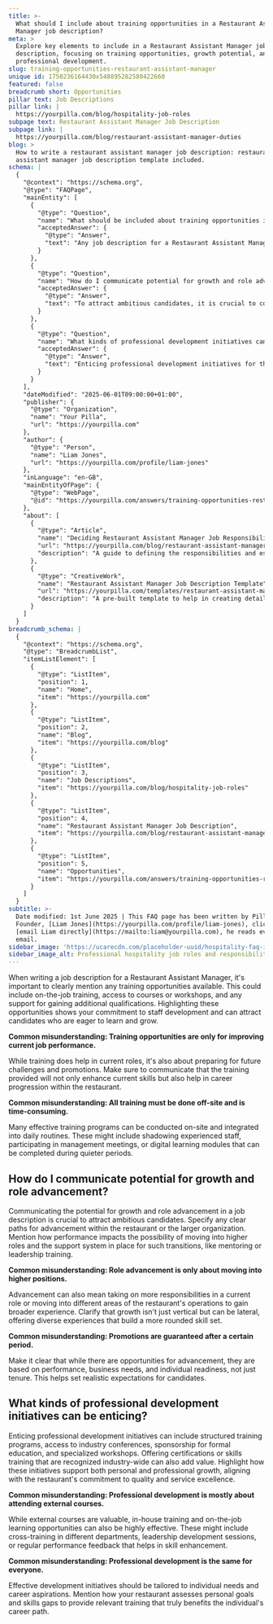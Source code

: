 ```yaml
---
title: >-
  What should I include about training opportunities in a Restaurant Assistant
  Manager job description?
meta: >
  Explore key elements to include in a Restaurant Assistant Manager job
  description, focusing on training opportunities, growth potential, and
  professional development.
slug: training-opportunities-restaurant-assistant-manager
unique id: 1750236164430x548895282580422660
featured: false
breadcrumb short: Opportunities
pillar text: Job Descriptions
pillar link: |
  https://yourpilla.com/blog/hospitality-job-roles
subpage text: Restaurant Assistant Manager Job Description
subpage link: |
  https://yourpilla.com/blog/restaurant-assistant-manager-duties
blog: >
  How to write a restaurant assistant manager job description: restaurant
  assistant manager job description template included.
schema: |
  {
    "@context": "https://schema.org",
    "@type": "FAQPage",
    "mainEntity": [
      {
        "@type": "Question",
        "name": "What should be included about training opportunities in a Restaurant Assistant Manager job description?",
        "acceptedAnswer": {
          "@type": "Answer",
          "text": "Any job description for a Restaurant Assistant Manager should clearly outline available training opportunities. These might include on-site job training, access to external courses, and workshops that support professional growth and qualification attainment. Emphasise that these opportunities are designed not just for current role enhancement, but also for preparing for future career challenges and promotion opportunities."
        }
      },
      {
        "@type": "Question",
        "name": "How do I communicate potential for growth and role advancement in a Restaurant Assistant Manager job description?",
        "acceptedAnswer": {
          "@type": "Answer",
          "text": "To attract ambitious candidates, it is crucial to communicate clear pathways for career advancement within your restaurant or broader organisation. Highlight how performance and readiness can lead to higher roles, and mention support systems like mentoring or leadership training. Ensure the job description presents growth as both vertical and lateral, offering opportunities to gain diverse experiences."
        }
      },
      {
        "@type": "Question",
        "name": "What kinds of professional development initiatives can be enticing in the hospitality industry?",
        "acceptedAnswer": {
          "@type": "Answer",
          "text": "Enticing professional development initiatives for the hospitality industry can include structured training programs, access to industry conferences, formal education sponsorships, and industry-recognised certification opportunities. Highlight how these initiatives support both personal and professional growth, tying them back to your restaurant’s commitment to quality and service excellence. Ensure to convey that professional development offerings are adapted to individual career goals and skills requirements."
        }
      }
    ],
    "dateModified": "2025-06-01T09:00:00+01:00",
    "publisher": {
      "@type": "Organization",
      "name": "Your Pilla",
      "url": "https://yourpilla.com"
    },
    "author": {
      "@type": "Person",
      "name": "Liam Jones",
      "url": "https://yourpilla.com/profile/liam-jones"
    },
    "inLanguage": "en-GB",
    "mainEntityOfPage": {
      "@type": "WebPage",
      "@id": "https://yourpilla.com/answers/training-opportunities-restaurant-assistant-manager"
    },
    "about": [
      {
        "@type": "Article",
        "name": "Deciding Restaurant Assistant Manager Job Responsibilities and Skills",
        "url": "https://yourpilla.com/blog/restaurant-assistant-manager-duties",
        "description": "A guide to defining the responsibilities and essential skills required for a Restaurant Assistant Manager position."
      },
      {
        "@type": "CreativeWork",
        "name": "Restaurant Assistant Manager Job Description Template",
        "url": "https://yourpilla.com/templates/restaurant-assistant-manager-job-description",
        "description": "A pre-built template to help in creating detailed and effective job descriptions for the position of Restaurant Assistant Manager."
      }
    ]
  }
breadcrumb_schema: |
  {
    "@context": "https://schema.org",
    "@type": "BreadcrumbList",
    "itemListElement": [
      {
        "@type": "ListItem",
        "position": 1,
        "name": "Home",
        "item": "https://yourpilla.com"
      },
      {
        "@type": "ListItem",
        "position": 2,
        "name": "Blog",
        "item": "https://yourpilla.com/blog"
      },
      {
        "@type": "ListItem",
        "position": 3,
        "name": "Job Descriptions",
        "item": "https://yourpilla.com/blog/hospitality-job-roles"
      },
      {
        "@type": "ListItem",
        "position": 4,
        "name": "Restaurant Assistant Manager Job Description",
        "item": "https://yourpilla.com/blog/restaurant-assistant-manager-duties"
      },
      {
        "@type": "ListItem",
        "position": 5,
        "name": "Opportunities",
        "item": "https://yourpilla.com/answers/training-opportunities-restaurant-assistant-manager"
      }
    ]
  }
subtitle: >-
  Date modified: 1st June 2025 | This FAQ page has been written by Pilla
  Founder, [Liam Jones](https://yourpilla.com/profile/liam-jones), click to
  [email Liam directly](https://mailto:liam@yourpilla.com), he reads every
  email.
sidebar_image: 'https://ucarecdn.com/placeholder-uuid/hospitality-faq-image.jpg'
sidebar_image_alt: Professional hospitality job roles and responsibilities
---
```

When writing a job description for a Restaurant Assistant Manager, it's important to clearly mention any training opportunities available. This could include on-the-job training, access to courses or workshops, and any support for gaining additional qualifications. Highlighting these opportunities shows your commitment to staff development and can attract candidates who are eager to learn and grow.

**Common misunderstanding: Training opportunities are only for improving current job performance.**

While training does help in current roles, it's also about preparing for future challenges and promotions. Make sure to communicate that the training provided will not only enhance current skills but also help in career progression within the restaurant.

**Common misunderstanding: All training must be done off-site and is time-consuming.**

Many effective training programs can be conducted on-site and integrated into daily routines. These might include shadowing experienced staff, participating in management meetings, or digital learning modules that can be completed during quieter periods.

## How do I communicate potential for growth and role advancement?

Communicating the potential for growth and role advancement in a job description is crucial to attract ambitious candidates. Specify any clear paths for advancement within the restaurant or the larger organization. Mention how performance impacts the possibility of moving into higher roles and the support system in place for such transitions, like mentoring or leadership training.

**Common misunderstanding: Role advancement is only about moving into higher positions.**

Advancement can also mean taking on more responsibilities in a current role or moving into different areas of the restaurant's operations to gain broader experience. Clarify that growth isn't just vertical but can be lateral, offering diverse experiences that build a more rounded skill set.

**Common misunderstanding: Promotions are guaranteed after a certain period.**

Make it clear that while there are opportunities for advancement, they are based on performance, business needs, and individual readiness, not just tenure. This helps set realistic expectations for candidates.

## What kinds of professional development initiatives can be enticing?

Enticing professional development initiatives can include structured training programs, access to industry conferences, sponsorship for formal education, and specialized workshops. Offering certifications or skills training that are recognized industry-wide can also add value. Highlight how these initiatives support both personal and professional growth, aligning with the restaurant's commitment to quality and service excellence.

**Common misunderstanding: Professional development is mostly about attending external courses.**

While external courses are valuable, in-house training and on-the-job learning opportunities can also be highly effective. These might include cross-training in different departments, leadership development sessions, or regular performance feedback that helps in skill enhancement.

**Common misunderstanding: Professional development is the same for everyone.**

Effective development initiatives should be tailored to individual needs and career aspirations. Mention how your restaurant assesses personal goals and skills gaps to provide relevant training that truly benefits the individual's career path.
